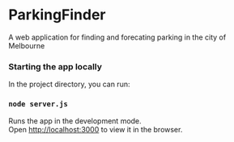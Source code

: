 # ParkingFinder
A web application for finding and forecating parking in the city of Melbourne

### Starting the app locally

In the project directory, you can run:

### `node server.js`

Runs the app in the development mode.<br />
Open [http://localhost:3000](http://localhost:3000) to view it in the browser.
